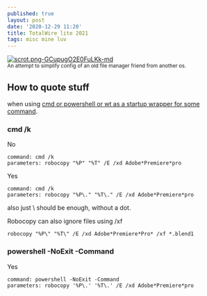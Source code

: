 ```yaml
---
published: true
layout: post
date: '2020-12-29 11:20'
title: TotalWire lite 2021
tags: misc mine luv 
---
```

[![scrot.png-GCupugO2E0FuLKk-md](https://i.imgur.com/tXpRwlq.png)](https://i.imgur.com/tXpRwlq.png)  
<small>An attempt to simplify config of an old file manager friend from another os.</small>

## How to quote stuff 

when using [cmd or powershell or wt as a startup wrapper for some command](https://www.ghisler.ch/board/viewtopic.php?p=395513#p395513).

### cmd /k

No

    command: cmd /k
    parameters: robocopy "%P" "%T" /E /xd Adobe*Premiere*pro

Yes

    command: cmd /k
    parameters: robocopy "%P\." "%T\." /E /xd Adobe*Premiere*pro

also just \ should be enough, without a dot.

Robocopy can also ignore files using /xf

    robocopy "%P\" "%T\" /E /xd Adobe*Premiere*Pro* /xf *.blend1

### powershell -NoExit -Command

Yes

    command: powershell -NoExit -Command
    parameters: robocopy '%P\.' '%T\.' /E /xd Adobe*Premiere*pro

